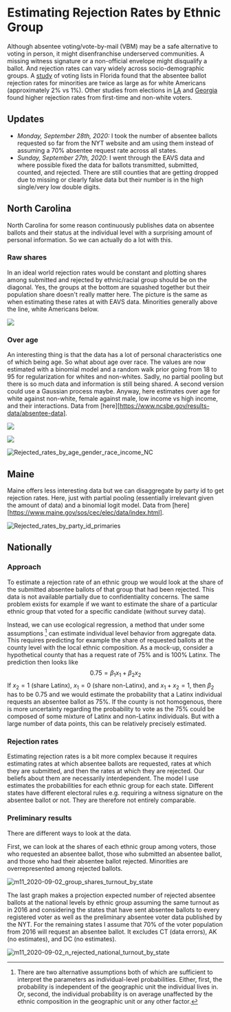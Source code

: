 # Estimating Rejection Rates by Ethnic Group

Although absentee voting/vote-by-mail (VBM) may be a safe alternative to voting in person, it might disenfranchise underserved communities. A missing witness signature or a non-official envelope might disqualify a ballot. And rejection rates can vary widely across socio-demographic groups. A [study](https://electionscience.clas.ufl.edu/files/2020/04/Baringer_Herron_Smith_VBM_FL.pdf) of voting lists in Florida found that the absentee ballot rejection rates for minorities are twice as large as for white Americans (approximately 2% vs 1%). Other studies from elections in [LA](https://www.sciencedirect.com/science/article/pii/S0261379408000796) and [Georgia](https://electionscience.clas.ufl.edu/files/2020/05/GA_Venmo.pdf)  found higher rejection rates from first-time and non-white voters.

## Updates 

* *Monday, September 28th, 2020:* I took the number of absentee ballots requested so far from the NYT website and am using them instead of assuming a 70% absentee request rate across all states.
* *Sunday, September 27th, 2020*: I went through the EAVS data and where possible fixed the data for ballots transmitted, submitted, counted, and rejected. There are still counties that are getting dropped due to missing or clearly false data but their number is in the high single/very low double digits.

## North Carolina

North Carolina for some reason continuously publishes data on absentee ballots and their status at the individual level with a surprising amount of personal information. So we can actually do a lot with this.

### Raw shares

In an ideal world rejection rates would be constant and plotting shares among submitted and rejected by ethnic/racial group should be on the diagonal. Yes, the groups at the bottom are squashed together but their population share doesn't really matter here. The picture is the same as when estimating these rates at with EAVS data. Minorities generally above the line, white Americans below.

![](plots/States/NC/Shares_rejected_submitted.jpg)

### Over age

An interesting thing is that the data has a lot of personal characteristics one of which being age. So what about age over race. The values are now estimated with a binomial model and a random walk prior going from 18 to 95 for regularization for whites and non-whites. Sadly, no partial pooling but there is so much data and information is still being shared. A second version could use a Gaussian process maybe. Anyway, here estimates over age for white against non-white, female against male, low income vs high income, and their interactions. Data from [here][https://www.ncsbe.gov/results-data/absentee-data].

![](plots/States/NC/Rejected_rates_by_age_ethnicity_NC.jpeg)



![](plots/States/NC/Rejected_rates_by_age_gender_race_NC.jpeg)

![Rejected_rates_by_age_gender_race_income_NC](plots/States/NC/Rejected_rates_by_age_gender_race_income_NC.jpeg)

## Maine

Maine offers less interesting data but we can disaggregate by party id to get rejection rates. Here, just with partial pooling (essentially irrelevant given the amount of data) and a binomial logit model. Data from [here][https://www.maine.gov/sos/cec/elec/data/index.html].

![Rejected_rates_by_party_id_primaries](plots/States/ME/Rejected_rates_by_party_id_primaries.jpeg)







## Nationally

### Approach

To estimate a rejection rate of an ethnic group we would look at the share of the submitted absentee ballots of that group that had been rejected. This data is not available partially due to confidentiality concerns. The same problem exists for example if we want to estimate the share of a particular ethnic group that voted for a specific candidate (without survey data).

Instead, we can use ecological regression, a method that under some assumptions [^1] can estimate individual level behavior from aggregate data. This requires predicting for example the share of requested ballots at the county level with the local ethnic composition. As a mock-up, consider a hypothetical county that has a request rate of 75% and is 100% Latinx. The prediction then looks like 
$$
0.75 = \beta_{1}x_{1} + \beta_2x_2
$$
If $x_2 = 1$ (share Latinx), $x_1 = 0$ (share non-Latinx), and $x_1 + x_2 = 1$, then $\beta_2$ has to be $0.75$ and we would estimate the probability that a Latinx individual requests an absentee ballot as $75\%$. If the county is not homogenous, there is more uncertainty regarding the probability to vote as the 75% could be composed of some mixture of Latinx and non-Latinx individuals. But with a large number of data points, this can be relatively precisely estimated.

### Rejection rates

Estimating rejection rates is a bit more complex because it requires estimating rates at which absentee ballots are requested, rates at which they are submitted, and then the rates at which they are rejected. Our beliefs about them are necessarily interdependent. The model I use estimates the probabilities for each ethnic group for each state. Different states have different electoral rules e.g. requiring a witness signature on the absentee ballot or not. They are therefore not entirely comparable.

### Preliminary results

There are different ways to look at the data.

First, we can look at the shares of each ethnic group among voters, those who requested an absentee ballot, those who submitted an absentee ballot, and those who had their absentee ballot rejected. Minorities are overrepresented among rejected ballots.

![m11_2020-09-02_group_shares_turnout_by_state](plots/model_state_level_allVBM_none2020-09-28_group_shares_turnout_by_state.jpeg)

The last graph makes a projection expected number of rejected absentee ballots at the national levels by ethnic group assuming the same turnout as in 2016 and considering the states that have sent absentee ballots to every registered voter as well as the preliminary absentee voter data published by the NYT. For the remaining states I assume that 70% of the voter population from 2016 will request an absentee ballot. It excludes CT (data errors), AK (no estimates), and DC (no estimates).

![m11_2020-09-02_n_rejected_national_turnout_by_state](plots/model_state_level_allVBM_none2020-09-28_n_rejected_national_turnout_by_state.jpeg)

[^1]: There are two alternative assumptions both of which are sufficient to interpret the parameters as individual-level probabilities. Either, first, the probability is independent of the geographic unit the individual lives in. Or, second, the individual probability is on average unaffected by the ethnic composition in the geographic unit or any other factor.


